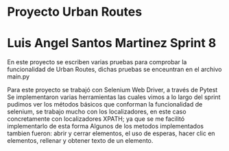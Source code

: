 # Proyecto Urban Routes
# Luis Angel Santos Martinez Sprint 8

En este proyecto se escriben varias pruebas para comprobar la funcionalidad
de Urban Routes, dichas pruebas se enceuntran en el archivo main.py

Para este proyecto se trabajó con Selenium Web Driver, a través de Pytest
Se implementaron varias herramientas las cuales vimos a lo largo del sprint
pudimos ver los métodos básicos que conforman la funcionalidad de
selenium, se trabajo mucho con los localizadores, en este caso
concretamente con localizadores XPATH; ya que se me facilitó 
implementarlo de esta forma
Algunos de los metodos implementados tambien fueron: abrir y cerrar 
elementos, el uso de esperas, hacer clic en elementos, rellenar y 
obtener texto de un elemento.

